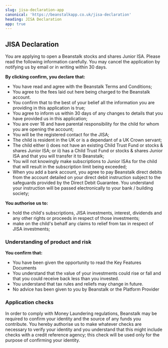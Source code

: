 ```yaml
---
slug: jisa-declaration-app
canonical: 'https://beanstalkapp.co.uk/jisa-declaration'
heading: JISA Declaration
app: true
---
```


## JISA Declaration

You are applying to open a Beanstalk stocks and shares Junior ISA.  Please read the following information carefully. You may cancel the application by notifying us by email or in writing within 30 days.

**By clicking confirm, you declare that:**
* You have read and agree with the Beanstalk Terms and Conditions;
* You agree to the fees laid out here being charged to the Beanstalk account.
* You confirm that to the best of your belief all the information you are providing in this application is true;
* You agree to inform us within 30 days of any changes to details that you have provided us in this application;
* You are over 18 and have parental responsibility for the child for whom you are opening the account;
* You will be the registered contact for the JISA;
* The child is resident in the UK or is a dependant of a UK Crown servant;
* The child either i) does not have an existing Child Trust Fund or stocks & shares Junior ISA; or ii) has a Child Trust Fund or stocks & shares Junior ISA and that you will transfer it to Beanstalk;
* You will not knowingly make subscriptions to Junior ISAs for the child that will result in the subscription limit being exceeded;
* When you add a bank account, you agree to pay Beanstalk direct debits from the account detailed on your direct debit instruction subject to the safeguards provided by the Direct Debit Guarantee. You understand your instruction will be passed electronically to your bank / building society;

**You authorise us to:**
* hold the child's subscriptions, JISA investments, interest, dividends and any other rights or proceeds in respect of those investments;
* make on the child's behalf any claims to relief from tax in respect of JISA investments;

### Understanding of product and risk

**You confirm that:**
* You have been given the opportunity to read the Key Features Documents 
* You understand that the value of your investments could rise or fall and that you could receive back less than you invested.
* You understand that tax rules and reliefs may change in future.
* No advice has been given to you by Beanstalk or the Platform Provider

### Application checks
In order to comply with Money Laundering regulations, Beanstalk may be required to confirm your identity and the source of any funds you contribute. 
You hereby authorise us to make whatever checks are necessary to verify your identity and you understand that this might include checks with a credit reference agency; this check will be used only for the purpose of confirming your identity.
